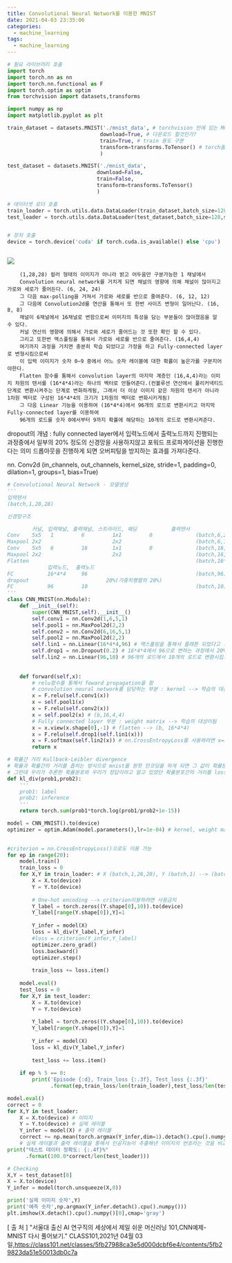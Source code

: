 ```yaml
---
title: Convolutional Neural Network를 이용한 MNIST
date: 2021-04-03 23:35:06
categories:
  - machine_learning
tags:
  - machine_learning
---
```


```python
# 필요 라이브러리 호출
import torch 
import torch.nn as nn
import torch.nn.functional as F
import torch.optim as optim
from torchvision import datasets,transforms

import numpy as np
import matplotlib.pyplot as plt

train_dataset = datasets.MNIST('./mnist_data', # torchvision 안에 있는 MNIST dataset을 불러옴 
                              download=True, # 다운로드 할것인가?
                              train=True, # train 용도 구분
                              transform=transforms.ToTensor() # torch를 입력 받을 수 있는 자료형태로 변환
                              )

test_dataset = datasets.MNIST('./mnist_data',
                             download=False,
                             train=False,
                             transform=transforms.ToTensor()
                             )

# 데이터셋 로더 호출
train_loader = torch.utils.data.DataLoader(train_dataset,batch_size=128,shuffle=True,drop_last=False)
test_loader = torch.utils.data.DataLoader(test_dataset,batch_size=128,shuffle=False,drop_last=False)


# 장치 호출
device = torch.device('cuda' if torch.cuda.is_available() else 'cpu')



```

![](/image/convolution.PNG)

        (1,28,28) 컬러 형태의 이미지가 아니라 밝고 어두움만 구분가능한 1 채널에서
        Convolution neural network를 거치게 되면 채널의 영향에 의해 채널이 많아지고 가로와 세로가 줄어든다. (6, 24, 24)
        그 다음 max-polling을 거쳐서 가로와 세로를 반으로 줄여준다. (6, 12, 12)
        그 다음에 Convolution2d를 연산을 통해서 또 한번 사이즈 변형이 일어난다. (16, 8, 8)
        채널이 6채널에서 16채널로 변함으로써 이미지의 특성을 담는 부분들이 많아졌음을 알 수 있다.
        커널 연산의 영향에 의해서 가로와 세로가 줄어드는 것 또한 확인 할 수 있다.
        그리고 또한번 맥스풀링을 통해서 가로와 세로를 반으로 줄여준다. (16,4,4)
        여기까지 과정을 거치면 충분히 학습 되었다고 가정을 하고 Fully-connected layer로 변형시킴으로써
        이 입력 이미지가 숫자 0~9 중에서 어느 숫자 레이블에 대한 확률이 높은가를 구분지어야한다.
        Flatten 함수를 통해서 convolution layer의 마지막 계층인 (16,4,4)라는 이미지 차원의 텐서를 (16*4*4)라는 하나의 벡터로 만들어준다.(컨볼루션 연산에서 풀리커넥티드 단계로 변환시켜주는 단계로 변화하게됨, 그래서 더 이상 이미지 같은 차원의 텐서가 아니라 1차원 벡터로 구성된 16*4*4의 크기가 1차원의 벡터로 변화시키게됨)
        그 다음 Linear 기능을 이용하여 (16*4*4)에서 96개의 로드로 변환시키고 마지막 Fully-connected layer를 이용하여
        96개의 로드를 숫자 0에서부터 9까지 확률에 해당하는 10개의 로드로 변환시켜준다.

dropout의 개념 : fully connected layer에서 입력노드에서 출력노드까지 진행되는 과정중에서 일부의 20% 정도의 신경망을 사용하지않고 포워드 프로파게이션을 진행한다는 의미
드롭아웃을 진행하게 되면 오버피팅을 방지하는 효과를 가져다준다.

nn. Conv2d (in_channels, out_channels, kernel_size, stride=1, padding=0, dilation=1, groups=1, bias=True)

```python
# Convolutional Neural Network - 모델생성
'''
입력텐서 
(batch,1,28,28)

신경망구조

        커널, 입력채널, 출력채널, 스트라이드, 패딩           출력텐서
Conv    5x5   1         6         1x1         0              (batch,6,24,24)
Maxpool 2x2                       2x2                        (batch,6,12,12)
Conv    5x5   6         16        1x1         0              (batch,16,8,8)
Maxpool 2x2                       2x2                        (batch,16,4,4)
Flatten                                                      (batch,16*4*4)
             입력노드,  출력노드
FC           16*4*4     96                                   (batch,96)
dropout                         20%(가중치행렬의 20%)
FC           96         10                                   (batch,10)
'''
class CNN_MNIST(nn.Module):
    def __init__(self):
        super(CNN_MNIST,self).__init__()
        self.conv1 = nn.Conv2d(1,6,5,1)
        self.pool1 = nn.MaxPool2d(2,2)
        self.conv2 = nn.Conv2d(6,16,5,1)
        self.pool2 = nn.MaxPool2d(2,2)
        self.lin1 = nn.Linear(16*4*4,96) # 맥스풀링을 통해서 플래튼 되었다고 가정했을 때 Fully connected layer로 변하는 첫단계, 16*4*4개의 입력 로드에서 96개의 은닉층으로 변환
        self.drop1 = nn.Dropout(0.2) # 16*4*4에서 96으로 변하는 과정에서 20% 데이터를 의도적으로 손실
        self.lin2 = nn.Linear(96,10) # 96개의 로드에서 10개의 로드로 변환시킴으로써 mnist 데이터를 해석가능하게함
        
        
    def forward(self,x):
        # relu함수를 통해서 foward propagation을 함
        # convolution neural network를 담당하는 부분 : kernel --> 학습의 대상이 됨
        x = F.relu(self.conv1(x))
        x = self.pool1(x)
        x = F.relu(self.conv2(x))
        x = self.pool2(x) # (b,16,4,4)
        # Fully connected layer 부분 : weight matrix --> 학습의 대상이됨
        x = x.view(x.shape[0],-1) # flatten --> (b, 16*4*4)
        x = F.relu(self.drop1(self.lin1(x)))
        x = F.softmax(self.lin2(x)) # nn.CrossEntropyLoss를 사용하려면 x=self.lin2(x)
        return x


```

```python
# 확률간 거리 Kullback-Leibler divergence
# 확률과 확률간의 거리를 좁히는 방식으로 mnist를 원핫 인코딩을 하게 되면 그 값이 확률분포라고 하는 개념이 된다.
# 그런데 우리가 추론한 확률분포와 우리가 정답이라고 알고 있었던 확률분포간의 거리를 loss함수 즉 손실함수 목적함수로 설정하게 해주면 우리가 목표로 하는 확률분포처럼 변형된다. 
def kl_div(prob1,prob2):
    '''
    prob1: label
    prob2: inference
    '''
    return torch.sum(prob1*torch.log(prob1/prob2+1e-15))
```

```python
model = CNN_MNIST().to(device)
optimizer = optim.Adam(model.parameters(),lr=1e-04) # kernel, weight matrix --> 학습의 대상

 
#criterion = nn.CrossEntropyLoss()으로도 이용 가능
for ep in range(20):
    model.train()
    train_loss = 0
    for X,Y in train_loader: # X (batch,1,28,28), Y (batch,1) --> (batch, 10)
        X = X.to(device)
        Y = Y.to(device)
        
        # One-hot encoding --> criterion이용하려면 사용금지
        Y_label = torch.zeros((Y.shape[0],10)).to(device)
        Y_label[range(Y.shape[0]),Y]=1
        
        Y_infer = model(X)
        loss = kl_div(Y_label,Y_infer)
        #loss = criterion(Y_infer,Y_label)
        optimizer.zero_grad()
        loss.backward()
        optimizer.step()
        
        train_loss += loss.item()
    
    model.eval()
    test_loss = 0
    for X,Y in test_loader:
        X = X.to(device)
        Y = Y.to(device)
        
        Y_label = torch.zeros((Y.shape[0],10)).to(device)
        Y_label[range(Y.shape[0]),Y]=1
        
        Y_infer = model(X)
        loss = kl_div(Y_label,Y_infer)
        
        test_loss += loss.item()
        
    if ep % 5 == 0:
        print('Episode {:d}, Train_loss {:.3f}, Test_loss {:.3f}'
              .format(ep,train_loss/len(train_loader),test_loss/len(test_loader)))
```

```python
model.eval()
correct = 0
for X,Y in test_loader:
    X = X.to(device) # 이미지
    Y = Y.to(device) # 실제 레이블
    Y_infer = model(X) # 출력 레이블
    correct += np.mean(torch.argmax(Y_infer,dim=1).detach().cpu().numpy()==Y.detach().cpu().numpy())
    # 실제 레이블과 출력 레이블을 통해서 인공지능이 추출해낸 이미지의 번호라는 것을 비교해봤을 때 얼마나 많이 맞느냐를 카운트 해주는 부분
print("테스트 데이터 정확도: {:.4f}%"
      .format(100.0*correct/len(test_loader)))
```

```python
# Checking
X,Y = test_dataset[0]
X = X.to(device)
Y_infer = model(torch.unsqueeze(X,0))

print('실제 이미지 숫자',Y)
print('예측 숫자',np.argmax(Y_infer.detach().cpu().numpy()))
plt.imshow(X.detach().cpu().numpy()[0],cmap='gray')
```

[ 출 처 ]
"서울대 출신 AI 연구직의 세상에서 제일 쉬운 머신러닝 101,CNN예제-MNIST 다시 풀어보기."
CLASS101,2021년 04월 03일,https://class101.net/classes/5fb27988ca3e5d000dcbf6e4/contents/5fb29823da51e50013db0c7a